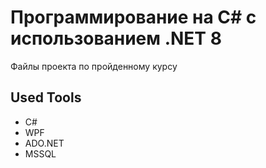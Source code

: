 # Программирование на C# с использованием .NET 8

Файлы проекта по пройденному курсу

## Used Tools
- C#
- WPF
- ADO.NET
- MSSQL

